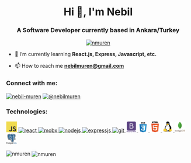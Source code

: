 <h1 align="center">Hi 👋, I'm Nebil</h1>
<h3 align="center">A Software Developer currently based in Ankara/Turkey</h3>

<p align="center"> <a href="https://github.com/ryo-ma/github-profile-trophy"><img src="https://github-profile-trophy.vercel.app/?username=nmuren" alt="nmuren" /></a> </p>

- 🌱 I’m currently learning **React.js, Express, Javascript, etc.**

- 📫 How to reach me **nebilmuren@gmail.com**

<h3 align="left">Connect with me:</h3>
<p align="left">
<a href="https://linkedin.com/in/nebil-muren" target="blank"><img align="center" src="https://velanovascular.com/wp-content/uploads/2020/06/LinkedIn.png" alt="nebil-muren" height="30" width="30" /></a>
<a href="https://medium.com/@nebilmuren" target="blank"><img align="center" src="https://cdn.jsdelivr.net/npm/simple-icons@3.0.1/icons/medium.svg" alt="@nebilmuren" height="30" width="40" /></a>
</p>

<h3 align="left">Technologies:</h3>
<p align="left"> 
<a href="https://developer.mozilla.org/en-US/docs/Web/JavaScript" target="_blank"> <img src="https://raw.githubusercontent.com/devicons/devicon/master/icons/javascript/javascript-original.svg" alt="javascript" width="30" height="30"/> </a> 
<a href="https://reactjs.org/" target="_blank"> <img src="https://upload.wikimedia.org/wikipedia/commons/thumb/4/47/React.svg/1200px-React.svg.png" alt="react" width="33" height="30"/> </a> 
<a href="https://mobx.js.org/" target="_blank"> <img src="https://mobx.js.org/assets/mobx.png" alt="mobx" width="33" height="30"/> </a> 
<a href="https://nodejs.org/" target="_blank"> <img src="https://nodejs.org/static/images/favicons/favicon-32x32.png" alt="nodejs" width="30" height="30"/> </a>
<a href="https://expressjs.com/" target="_blank"> <img src="https://expressjs.com/images/favicon.png" alt="expressjs" width="30" height="28"/> </a> 
<a href="https://git-scm.com/" target="_blank"> <img src="https://www.vectorlogo.zone/logos/git-scm/git-scm-icon.svg" alt="git" width="30" height="30"/> </a>
<a href="https://getbootstrap.com" target="_blank"> <img src="https://raw.githubusercontent.com/devicons/devicon/master/icons/bootstrap/bootstrap-plain-wordmark.svg" alt="bootstrap" width="30" height="30"/> </a>
<a href="https://www.w3schools.com/css/" target="_blank"> <img src="https://raw.githubusercontent.com/devicons/devicon/master/icons/css3/css3-original-wordmark.svg" alt="css3" width="28" height="28"/> </a> 
<a href="https://www.w3.org/html/" target="_blank"> <img src="https://raw.githubusercontent.com/devicons/devicon/master/icons/html5/html5-original-wordmark.svg" alt="html5" width="30" height="30"/> </a> 
<a href="https://www.linux.org/" target="_blank"> <img src="https://raw.githubusercontent.com/devicons/devicon/master/icons/linux/linux-original.svg" alt="linux" width="30" height="30"/> </a> 
<a href="https://www.mongodb.com/" target="_blank"> <img src="https://raw.githubusercontent.com/devicons/devicon/master/icons/mongodb/mongodb-original-wordmark.svg" alt="mongodb" width="30" height="30"/> </a>
<a href="https://www.postgresql.org" target="_blank"> <img src="https://raw.githubusercontent.com/devicons/devicon/master/icons/postgresql/postgresql-original-wordmark.svg" alt="postgresql" width="30" height="30"/> </a>

</p>

<p><img align="left" src="https://github-readme-stats.vercel.app/api/top-langs?username=nmuren&show_icons=true&theme=radical&locale=en&layout=compact" alt="nmuren" /></p>

<p>&nbsp;<img align="center" src="https://github-readme-stats.vercel.app/api?username=nmuren&show_icons=true&theme=dark&locale=en" alt="nmuren" width="50%" /></p>

